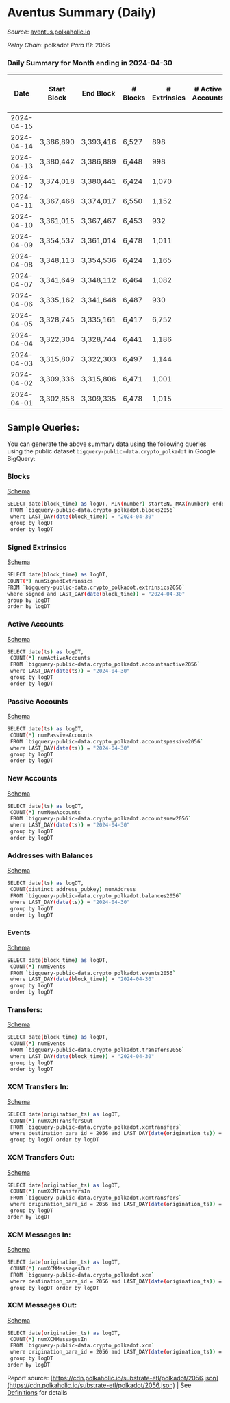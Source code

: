 # Aventus Summary (Daily)

_Source_: [aventus.polkaholic.io](https://aventus.polkaholic.io)

*Relay Chain*: polkadot
*Para ID*: 2056



### Daily Summary for Month ending in 2024-04-30


| Date    | Start Block | End Block | # Blocks | # Extrinsics | # Active Accounts | # Passive Accounts | # New Accounts | # Addresses | # Events  | # Transfers ($USD) | # XCM Transfers In ($USD) | # XCM Transfers Out ($USD) | # XCM In | # XCM Out | Issues |
|---------|-------------|-----------|----------|--------------|-------------------|--------------------|----------------|-------------|-----------|--------------------|---------------------------|----------------------------|----------|-----------|--------|
| 2024-04-15 |  |  |  |  |  |  |  |  |  |   |   |   |  |  |  |
| 2024-04-14 | 3,386,890 | 3,393,416 | 6,527 | 898 |  |  |  |  | 20,111 | 1,255  |   |   |  |  |  |
| 2024-04-13 | 3,380,442 | 3,386,889 | 6,448 | 998 |  |  |  |  | 19,942 | 997  |   |   |  |  |  |
| 2024-04-12 | 3,374,018 | 3,380,441 | 6,424 | 1,070 |  |  |  |  | 21,109 | 1,426  |   |   |  |  |  |
| 2024-04-11 | 3,367,468 | 3,374,017 | 6,550 | 1,152 |  |  |  |  | 23,127 | 1,510  |   |   |  |  |  |
| 2024-04-10 | 3,361,015 | 3,367,467 | 6,453 | 932 |  |  |  |  | 22,635 | 1,282  |   |   |  |  |  |
| 2024-04-09 | 3,354,537 | 3,361,014 | 6,478 | 1,011 |  |  |  |  | 23,625 | 1,351  |   |   |  |  |  |
| 2024-04-08 | 3,348,113 | 3,354,536 | 6,424 | 1,165 |  |  |  |  | 23,751 | 1,505  |   |   |  |  |  |
| 2024-04-07 | 3,341,649 | 3,348,112 | 6,464 | 1,082 |  |  |  |  | 22,866 | 1,422  |   |   |  |  |  |
| 2024-04-06 | 3,335,162 | 3,341,648 | 6,487 | 930 |  |  |  |  | 21,989 | 1,270  |   |   |  |  |  |
| 2024-04-05 | 3,328,745 | 3,335,161 | 6,417 | 6,752 |  |  |  |  | 61,749 | 7,101  |   |   |  |  |  |
| 2024-04-04 | 3,322,304 | 3,328,744 | 6,441 | 1,186 |  |  |  |  | 22,590 | 1,536  |   |   |  |  |  |
| 2024-04-03 | 3,315,807 | 3,322,303 | 6,497 | 1,144 |  |  |  |  | 21,987 | 1,142  |   |   |  |  |  |
| 2024-04-02 | 3,309,336 | 3,315,806 | 6,471 | 1,001 |  |  |  |  | 21,692 | 1,361  |   |   |  |  |  |
| 2024-04-01 | 3,302,858 | 3,309,335 | 6,478 | 1,015 |  |  |  |  | 22,768 | 1,561  |   |   |  |  |  |

## Sample Queries:
You can generate the above summary data using the following queries using the public dataset `bigquery-public-data.crypto_polkadot` in Google BigQuery:


### Blocks 

[Schema](https://github.com/colorfulnotion/substrate-etl/blob/main/schema/blocks.json)

```bash
SELECT date(block_time) as logDT, MIN(number) startBN, MAX(number) endBN, COUNT(*) numBlocks 
 FROM `bigquery-public-data.crypto_polkadot.blocks2056`  
 where LAST_DAY(date(block_time)) = "2024-04-30" 
 group by logDT 
 order by logDT
```

### Signed Extrinsics 

[Schema](https://github.com/colorfulnotion/substrate-etl/blob/main/schema/extrinsics.json)

```bash
SELECT date(block_time) as logDT, 
COUNT(*) numSignedExtrinsics 
FROM `bigquery-public-data.crypto_polkadot.extrinsics2056`  
where signed and LAST_DAY(date(block_time)) = "2024-04-30" 
group by logDT 
order by logDT
```

### Active Accounts 

[Schema](https://github.com/colorfulnotion/substrate-etl/blob/main/schema/accountsactive.json)

```bash
SELECT date(ts) as logDT, 
 COUNT(*) numActiveAccounts 
 FROM `bigquery-public-data.crypto_polkadot.accountsactive2056` 
 where LAST_DAY(date(ts)) = "2024-04-30" 
 group by logDT 
 order by logDT
```

### Passive Accounts 

[Schema](https://github.com/colorfulnotion/substrate-etl/blob/main/schema/accountspassive.json)

```bash
SELECT date(ts) as logDT, 
 COUNT(*) numPassiveAccounts 
 FROM `bigquery-public-data.crypto_polkadot.accountspassive2056` 
 where LAST_DAY(date(ts)) = "2024-04-30" 
 group by logDT 
 order by logDT
```

### New Accounts 

[Schema](https://github.com/colorfulnotion/substrate-etl/blob/main/schema/accountsnew.json)

```bash
SELECT date(ts) as logDT, 
 COUNT(*) numNewAccounts 
 FROM `bigquery-public-data.crypto_polkadot.accountsnew2056` 
 where LAST_DAY(date(ts)) = "2024-04-30" 
 group by logDT
 order by logDT
```

### Addresses with Balances 

[Schema](https://github.com/colorfulnotion/substrate-etl/blob/main/schema/balances.json)

```bash
SELECT date(ts) as logDT,
 COUNT(distinct address_pubkey) numAddress 
 FROM `bigquery-public-data.crypto_polkadot.balances2056` 
 where LAST_DAY(date(ts)) = "2024-04-30" 
 group by logDT 
 order by logDT
```

### Events 

[Schema](https://github.com/colorfulnotion/substrate-etl/blob/main/schema/events.json)

```bash
SELECT date(block_time) as logDT, 
 COUNT(*) numEvents 
 FROM `bigquery-public-data.crypto_polkadot.events2056` 
 where LAST_DAY(date(block_time)) = "2024-04-30" 
 group by logDT 
 order by logDT
```

### Transfers:

[Schema](https://github.com/colorfulnotion/substrate-etl/blob/main/schema/transfers.json)

```bash
SELECT date(block_time) as logDT, 
 COUNT(*) numEvents 
 FROM `bigquery-public-data.crypto_polkadot.transfers2056` 
 where LAST_DAY(date(block_time)) = "2024-04-30" 
 group by logDT 
 order by logDT
```

### XCM Transfers In: 

[Schema](https://github.com/colorfulnotion/substrate-etl/blob/main/schema/xcmtransfers.json)

```bash
SELECT date(origination_ts) as logDT, 
 COUNT(*) numXCMTransfersOut 
 FROM `bigquery-public-data.crypto_polkadot.xcmtransfers` 
 where destination_para_id = 2056 and LAST_DAY(date(origination_ts)) = "2024-04-30" 
 group by logDT order by logDT
```

### XCM Transfers Out: 

[Schema](https://github.com/colorfulnotion/substrate-etl/blob/main/schema/xcmtransfers.json)

```bash
SELECT date(origination_ts) as logDT, 
 COUNT(*) numXCMTransfersIn 
 FROM `bigquery-public-data.crypto_polkadot.xcmtransfers` 
 where origination_para_id = 2056 and LAST_DAY(date(origination_ts)) = "2024-04-30" 
 group by logDT 
order by logDT
```

### XCM Messages In: 

[Schema](https://github.com/colorfulnotion/substrate-etl/blob/main/schema/xcm.json)

```bash
SELECT date(origination_ts) as logDT, 
 COUNT(*) numXCMMessagesOut 
 FROM `bigquery-public-data.crypto_polkadot.xcm` 
 where destination_para_id = 2056 and LAST_DAY(date(origination_ts)) = "2024-04-30" 
 group by logDT order by logDT
```

### XCM Messages Out: 

[Schema](https://github.com/colorfulnotion/substrate-etl/blob/main/schema/xcm.json)

```bash
SELECT date(origination_ts) as logDT, 
 COUNT(*) numXCMMessagesIn 
 FROM `bigquery-public-data.crypto_polkadot.xcm` 
 where origination_para_id = 2056 and LAST_DAY(date(origination_ts)) = "2024-04-30" 
 group by logDT 
order by logDT
```


Report source: [https://cdn.polkaholic.io/substrate-etl/polkadot/2056.json](https://cdn.polkaholic.io/substrate-etl/polkadot/2056.json) | See [Definitions](/DEFINITIONS.md) for details
